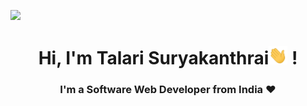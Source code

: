 ![](https://raw.githubusercontent.com/halfrost/halfrost/master/icons/header_.png)

<!-- ## 👋Hi, I am Surya! glad to see you here  -->
<h1 align="center">Hi, I'm Talari Suryakanthrai<img src="https://raw.githubusercontent.com/ABSphreak/ABSphreak/master/gifs/Hi.gif" width="30px"> ! </h1>

<h3 align="center">I'm a Software Web Developer from India ❤</h3>

<!--
**suryakanthrai/suryakanthrai** is a ✨ _special_ ✨ repository because its `README.md` (this file) appears on your GitHub profile.

Here are some ideas to get you started:

- 🔭 I’m currently working on ...
- 🌱 I’m currently learning ...
- 👯 I’m looking to collaborate on ...
- 🤔 I’m looking for help with ...
- 💬 Ask me about ...
- 📫 How to reach me: ...
- 😄 Pronouns: ...
- ⚡ Fun fact: ...
-->
